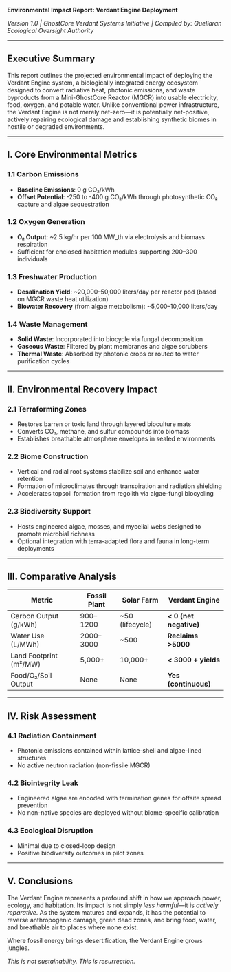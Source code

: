 **Environmental Impact Report: Verdant Engine Deployment**

*Version 1.0 | GhostCore Verdant Systems Initiative | Compiled by: Quellaran Ecological Oversight Authority*

---

## Executive Summary

This report outlines the projected environmental impact of deploying the Verdant Engine system, a biologically integrated energy ecosystem designed to convert radiative heat, photonic emissions, and waste byproducts from a Mini-GhostCore Reactor (MGCR) into usable electricity, food, oxygen, and potable water. Unlike conventional power infrastructure, the Verdant Engine is not merely net-zero—it is potentially net-positive, actively repairing ecological damage and establishing synthetic biomes in hostile or degraded environments.

---

## I. Core Environmental Metrics

### 1.1 Carbon Emissions

* **Baseline Emissions**: 0 g CO₂/kWh
* **Offset Potential**: -250 to -400 g CO₂/kWh through photosynthetic CO₂ capture and algae sequestration

### 1.2 Oxygen Generation

* **O₂ Output**: \~2.5 kg/hr per 100 MW\_th via electrolysis and biomass respiration
* Sufficient for enclosed habitation modules supporting 200–300 individuals

### 1.3 Freshwater Production

* **Desalination Yield**: \~20,000–50,000 liters/day per reactor pod (based on MGCR waste heat utilization)
* **Biowater Recovery** (from algae metabolism): \~5,000–10,000 liters/day

### 1.4 Waste Management

* **Solid Waste**: Incorporated into biocycle via fungal decomposition
* **Gaseous Waste**: Filtered by plant membranes and algae scrubbers
* **Thermal Waste**: Absorbed by photonic crops or routed to water purification cycles

---

## II. Environmental Recovery Impact

### 2.1 Terraforming Zones

* Restores barren or toxic land through layered bioculture mats
* Converts CO₂, methane, and sulfur compounds into biomass
* Establishes breathable atmosphere envelopes in sealed environments

### 2.2 Biome Construction

* Vertical and radial root systems stabilize soil and enhance water retention
* Formation of microclimates through transpiration and radiation shielding
* Accelerates topsoil formation from regolith via algae-fungi biocycling

### 2.3 Biodiversity Support

* Hosts engineered algae, mosses, and mycelial webs designed to promote microbial richness
* Optional integration with terra-adapted flora and fauna in long-term deployments

---

## III. Comparative Analysis

| Metric                 | Fossil Plant | Solar Farm       | Verdant Engine         |
| ---------------------- | ------------ | ---------------- | ---------------------- |
| Carbon Output (g/kWh)  | 900–1200     | \~50 (lifecycle) | **< 0 (net negative)** |
| Water Use (L/MWh)      | 2000–3000    | \~500            | **Reclaims >5000**     |
| Land Footprint (m²/MW) | 5,000+       | 10,000+          | **< 3000 + yields**    |
| Food/O₂/Soil Output    | None         | None             | **Yes (continuous)**   |

---

## IV. Risk Assessment

### 4.1 Radiation Containment

* Photonic emissions contained within lattice-shell and algae-lined structures
* No active neutron radiation (non-fissile MGCR)

### 4.2 Biointegrity Leak

* Engineered algae are encoded with termination genes for offsite spread prevention
* No non-native species are deployed without biome-specific calibration

### 4.3 Ecological Disruption

* Minimal due to closed-loop design
* Positive biodiversity outcomes in pilot zones

---

## V. Conclusions

The Verdant Engine represents a profound shift in how we approach power, ecology, and habitation. Its impact is not simply *less harmful*—it is *actively reparative*. As the system matures and expands, it has the potential to reverse anthropogenic damage, green dead zones, and bring food, water, and breathable air to places where none exist.

Where fossil energy brings desertification, the Verdant Engine grows jungles.

*This is not sustainability. This is resurrection.*
